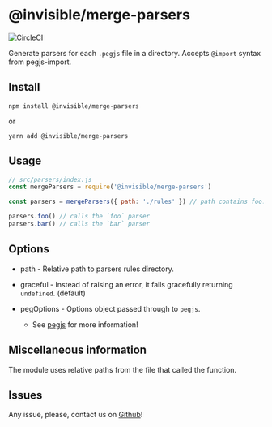 # @invisible/merge-parsers

[![CircleCI](https://circleci.com/gh/invisible-tech/merge-parsers/tree/master.svg?style=svg)](https://circleci.com/gh/invisible-tech/merge-parsers/tree/master)

Generate parsers for each `.pegjs` file in a directory. Accepts `@import` syntax from pegjs-import.

## Install

`npm install @invisible/merge-parsers`

or

`yarn add @invisible/merge-parsers`

## Usage
```js
// src/parsers/index.js
const mergeParsers = require('@invisible/merge-parsers')

const parsers = mergeParsers({ path: './rules' }) // path contains foo.pegjs and bar.pegjs (src/parsers/rules)

parsers.foo() // calls the `foo` parser
parsers.bar() // calls the `bar` parser
```

## Options

- path - Relative path to parsers rules directory.

- graceful - Instead of raising an error, it fails gracefully returning `undefined`. (default)

- pegOptions - Options object passed through to `pegjs`.

    * See [pegjs](https://github.com/pegjs/pegjs) for more information!

## Miscellaneous information

The module uses relative paths from the file that called the function.

## Issues

Any issue, please, contact us on [Github](https://github.com/invisible-tech/merge-parsers/issues)!
